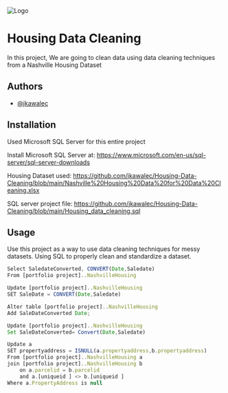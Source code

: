 ![Logo](https://s3.amazonaws.com/mlsphotos.idxbroker.com/photos/3c87/78c3b9bfecdd715421b862f4dba465f6/b022)

    
# Housing Data Cleaning

In this project, We are going to clean data using data cleaning techniques from a Nashville Housing Dataset


## Authors

- [@jkawalec](https://www.github.com/jkawalec)

  
## Installation

Used Microsoft SQL Server for this entire project

Install Microsoft SQL Server at: https://www.microsoft.com/en-us/sql-server/sql-server-downloads

Housing Dataset used: https://github.com/jkawalec/Housing-Data-Cleaning/blob/main/Nashville%20Housing%20Data%20for%20Data%20Cleaning.xlsx

SQL server project file: https://github.com/jkawalec/Housing-Data-Cleaning/blob/main/Housing_data_cleaning.sql

    
## Usage

Use this project as a way to use data cleaning techniques for messy datasets. Using SQL to properly clean and standardize a dataset.


```javascript
Select SaledateConverted, CONVERT(Date,Saledate)
From [portfolio project]..NashvilleHousing

Update [portfolio project]..NashvilleHousing
SET SaleDate = CONVERT(Date,Saledate)

Alter table [portfolio project]..NashvilleHousing
Add SaleDateConverted Date;

Update [portfolio project]..NashvilleHousing
Set SaleDateConverted= Convert(Date,Saledate)

```

```javascript
Update a
SET propertyaddress = ISNULL(a.propertyaddress,b.propertyaddress)
From [portfolio project]..NashvilleHousing a
join [portfolio project]..NashvilleHousing b
	on a.parcelid = b.parcelid
	and a.[uniqueid ] <> b.[uniqueid ]
Where a.PropertyAddress is null

``` 
